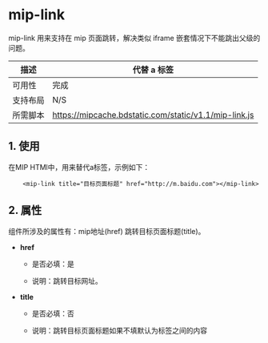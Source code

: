 # mip-link

mip-link 用来支持在 mip 页面跳转，解决类似 iframe 嵌套情况下不能跳出父级的问题。

描述| 代替 a 标签
----|----
可用性| 完成
支持布局| N/S
所需脚本|https://mipcache.bdstatic.com/static/v1.1/mip-link.js

## 1. 使用

在MIP HTMl中，用来替代a标签，示例如下：

```
	<mip-link title="目标页面标题" href="http://m.baidu.com"></mip-link>
```
## 2. 属性

组件所涉及的属性有：mip地址(href)      跳转目标页面标题(title)。


- **href**

	- 是否必填：是

    - 说明：跳转目标网址。

- **title**

	- 是否必填：否

    - 说明：跳转目标页面标题如果不填默认为标签之间的内容
   
